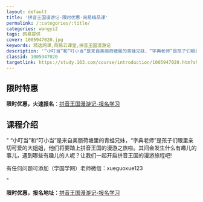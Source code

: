 ```yaml
---
layout: default
title: '拼音王国漫游记-限时优惠-网易精品课'
permalink: /:categories/:title/
categories: wangyi2
tags: 网易提供
cover: 1005947020.jpg
keywords: 精选网课,网易云课堂,拼音王国漫游记
description: '“小叮当”和“叮小当”是来自美丽荷塘里的青蛙兄妹，“字典老师”是孩子们眼里亲切可爱的大姐姐，他们将要踏上拼音王国的漫游之'
classid: 1005947020
targetlink: https://study.163.com/course/introduction/1005947020.htm?share=1&shareId=1025206652&utm_campaign=share&utm_medium=iphoneShare&utm_source=&utm_u=1025206652
---
```


## 限时特惠

**限时优惠，火速报名**：[拼音王国漫游记-报名学习](https://study.163.com/course/introduction/1005947020.htm?share=1&shareId=1025206652&utm_campaign=share&utm_medium=iphoneShare&utm_source=&utm_u=1025206652)

## 课程介绍

"   “小叮当”和“叮小当”是来自美丽荷塘里的青蛙兄妹，“字典老师”是孩子们眼里亲切可爱的大姐姐，他们将要踏上拼音王国的漫游之旅啦。其间会发生什么有趣儿的事儿，遇到哪些有趣儿的人呢？让我们一起开启拼音王国的漫游旅程吧!

有任何问题可添加（学国学网）老师微信：xueguoxue123









"

**限时优惠，报名地址**：[拼音王国漫游记-报名学习](https://study.163.com/course/introduction/1005947020.htm?share=1&shareId=1025206652&utm_campaign=share&utm_medium=iphoneShare&utm_source=&utm_u=1025206652)

